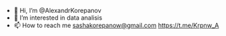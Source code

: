 - 👋 Hi, I’m @AlexandrKorepanov
- 👀 I’m interested in data analisis
- 📫 How to reach me sashakorepanow@gmail.com https://t.me/Krpnw_A

<!---
AlexandrKorepanov/AlexandrKorepanov is a ✨ special ✨ repository because its `README.md` (this file) appears on your GitHub profile.
You can click the Preview link to take a look at your changes.
--->
